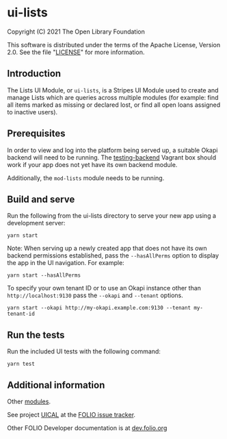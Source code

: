 # ui-lists

Copyright (C) 2021 The Open Library Foundation

This software is distributed under the terms of the Apache License, Version 2.0. See the file "[LICENSE](LICENSE)" for more information.

## Introduction

The Lists UI Module, or `ui-lists`, is a Stripes UI Module used to create and manage Lists which are queries across multiple modules (for example: find all items marked as missing or declared lost, or find all open loans assigned to inactive users).

## Prerequisites

In order to view and log into the platform being served up, a suitable Okapi backend will need to be running. The [testing-backend](https://app.vagrantup.com/folio/boxes/testing-backend) Vagrant box should work if your app does not yet have its own backend module.

Additionally, the `mod-lists` module needs to be running.

## Build and serve

Run the following from the ui-lists directory to serve your new app using a development server:
```
yarn start
```

Note: When serving up a newly created app that does not have its own backend permissions established, pass the `--hasAllPerms` option to display the app in the UI navigation. For example:
```
yarn start --hasAllPerms
```

To specify your own tenant ID or to use an Okapi instance other than `http://localhost:9130` pass the `--okapi` and `--tenant` options.
```
yarn start --okapi http://my-okapi.example.com:9130 --tenant my-tenant-id
```

## Run the tests

Run the included UI tests with the following command:
```
yarn test
```

## Additional information

Other [modules](https://dev.folio.org/source-code/#client-side).

See project [UICAL](https://issues.folio.org/browse/UICAL)
at the [FOLIO issue tracker](https://dev.folio.org/community/guide-issues).

Other FOLIO Developer documentation is at [dev.folio.org](https://dev.folio.org/)
